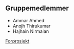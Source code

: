 ## Gruppemedlemmer

- Ammar Ahmed
- Anojh Thirukumar
- Hajhain Nirmalan 



<a href="https://github.com/Anojhthiru/Tjenesteportal/blob/gh-pages/Forprosjekt%20(1).pdf" target="_blank" download>Forprosjekt</a>
